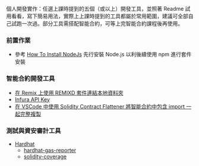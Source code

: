 個人開發實作：任選上課時提到的五個（或以上）開發工具，並照著 Readme 試用看看，寫下簡易用法，實際上上課時提到的工具都屬於常用範圍，建議可全部自己試跑一次過。部分工具需搭配智能合約，可等上完智能合約課程後再使用。

### 前置作業

* 參考 [How To Install NodeJs](asset/How%20To%20Install%20NodeJs.md) 先行安裝 Node.js 以利後續使用 npm 進行套件安裝

### 智能合約開發工具

* [在 Remix 上使用 REMIXD 套件連結本地資料夾](asset/Remix%20%2B%20REMIXD.md)
* [Infura API Key](asset/Infura%20API%20Key.md)
* [在 VSCode 中使用 Solidity Contract Flattener 將智能合約中包含 import 一起完整複製](asset/VSCode%20%2B%20Solidity%20Contract%20Flattener.md)

### 測試與資安審計工具

* [Hardhat](asset/Hardhat.md)
  * [hardhat-gas-reporter](asset/hardhat-gas-reporter.md)
  * [solidity-coverage](asset/solidity-coverage.md)